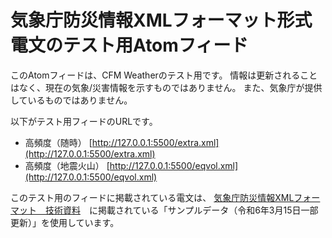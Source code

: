 # 気象庁防災情報XMLフォーマット形式電文のテスト用Atomフィード 

このAtomフィードは、CFM Weatherのテスト用です。 
情報は更新されることはなく、現在の気象/災害情報を示すものではありません。
また、気象庁が提供しているものではありません。  

以下がテスト用フィードのURLです。
- 高頻度（随時）        [http://127.0.0.1:5500/extra.xml](http://127.0.0.1:5500/extra.xml)
- 高頻度（地震火山）    [http://127.0.0.1:5500/eqvol.xml](http://127.0.0.1:5500/eqvol.xml)

このテスト用のフィードに掲載されている電文は、
[気象庁防災情報XMLフォーマット　技術資料](https://xml.kishou.go.jp/tec_material.html)　に掲載されている「サンプルデータ（令和6年3月15日一部更新）」を使用しています。

<!-- 
# サーバーの建て方
Live Seever を起動するのが楽。（VS Code の拡張機能）
https://marketplace.visualstudio.com/items?itemName=ritwickdey.LiveServer

アドレスは、
http://127.0.0.1:5500/

# データの追加
1. dataフォルダにXML電文を入れる
2. Atomフィードで以下の置換を行う。

https://www.data.jma.go.jp/developer/xml/data/

↓

http://127.0.0.1:5500/data/ -->